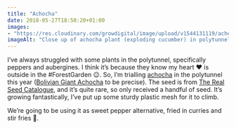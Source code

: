 ```yaml
---
title: "Achocha"
date: 2018-05-27T18:50:20+01:00
images: 
- "https://res.cloudinary.com/growdigital/image/upload/v1544131119/achocha-42350114921.jpg"
imageAlt: "Close up of achocha plant (exploding cucumber) in polytunnel"
---
```


I’ve always struggled with some plants in the polytunnel, specifically peppers and aubergines. I think it’s because they know my heart ❤️ is outside in the #ForestGarden 😉. So, I’m trialling [achocha](https://en.wikipedia.org/wiki/Cyclanthera_pedata) in the polytunnel this year ([Bolivian Giant Achocha](http://realseeds.co.uk/cucumberrelatives.html) to be precise). The seed is from [The Real Seed Catalogue](http://www.realseeds.co.uk/), and it’s quite rare, so only received a handful of seed. It’s growing fantastically, I’ve put up some sturdy plastic mesh for it to climb. 

We’re going to be using it as sweet pepper alternative, fried in curries and stir fries 🙂. 
